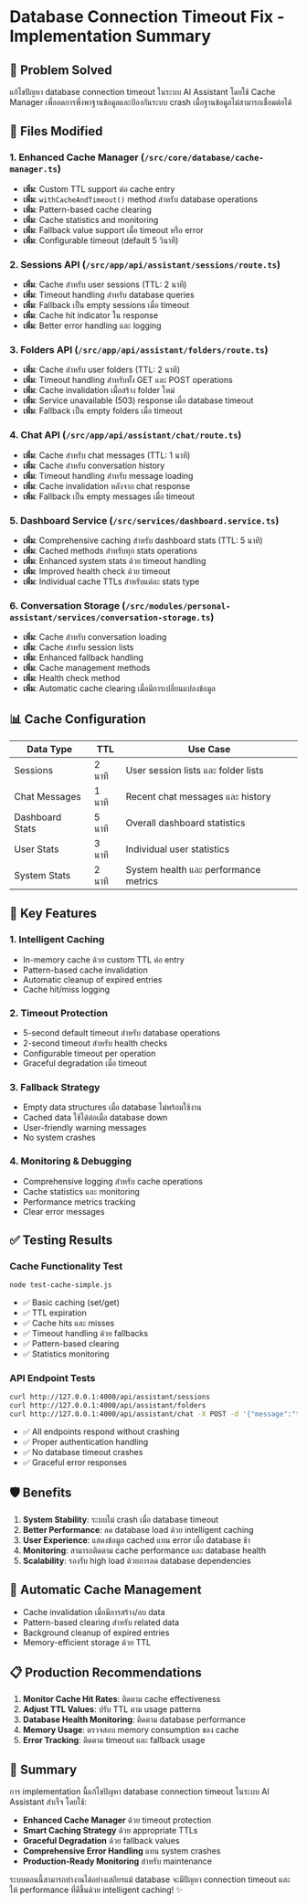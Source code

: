 # Database Connection Timeout Fix - Implementation Summary

## 🎯 Problem Solved
แก้ไขปัญหา database connection timeout ในระบบ AI Assistant โดยใช้ Cache Manager เพื่อลดการพึ่งพาฐานข้อมูลและป้องกันระบบ crash เมื่อฐานข้อมูลไม่สามารถเชื่อมต่อได้

## 🔧 Files Modified

### 1. Enhanced Cache Manager (`/src/core/database/cache-manager.ts`)
- **เพิ่ม**: Custom TTL support ต่อ cache entry
- **เพิ่ม**: `withCacheAndTimeout()` method สำหรับ database operations
- **เพิ่ม**: Pattern-based cache clearing
- **เพิ่ม**: Cache statistics and monitoring
- **เพิ่ม**: Fallback value support เมื่อ timeout หรือ error
- **เพิ่ม**: Configurable timeout (default 5 วินาที)

### 2. Sessions API (`/src/app/api/assistant/sessions/route.ts`)
- **เพิ่ม**: Cache สำหรับ user sessions (TTL: 2 นาที)
- **เพิ่ม**: Timeout handling สำหรับ database queries
- **เพิ่ม**: Fallback เป็น empty sessions เมื่อ timeout
- **เพิ่ม**: Cache hit indicator ใน response
- **เพิ่ม**: Better error handling และ logging

### 3. Folders API (`/src/app/api/assistant/folders/route.ts`)
- **เพิ่ม**: Cache สำหรับ user folders (TTL: 2 นาที)
- **เพิ่ม**: Timeout handling สำหรับทั้ง GET และ POST operations
- **เพิ่ม**: Cache invalidation เมื่อสร้าง folder ใหม่
- **เพิ่ม**: Service unavailable (503) response เมื่อ database timeout
- **เพิ่ม**: Fallback เป็น empty folders เมื่อ timeout

### 4. Chat API (`/src/app/api/assistant/chat/route.ts`)
- **เพิ่ม**: Cache สำหรับ chat messages (TTL: 1 นาที) 
- **เพิ่ม**: Cache สำหรับ conversation history
- **เพิ่ม**: Timeout handling สำหรับ message loading
- **เพิ่ม**: Cache invalidation หลังจาก chat response
- **เพิ่ม**: Fallback เป็น empty messages เมื่อ timeout

### 5. Dashboard Service (`/src/services/dashboard.service.ts`)
- **เพิ่ม**: Comprehensive caching สำหรับ dashboard stats (TTL: 5 นาที)
- **เพิ่ม**: Cached methods สำหรับทุก stats operations
- **เพิ่ม**: Enhanced system stats ด้วย timeout handling
- **เพิ่ม**: Improved health check ด้วย timeout
- **เพิ่ม**: Individual cache TTLs สำหรับแต่ละ stats type

### 6. Conversation Storage (`/src/modules/personal-assistant/services/conversation-storage.ts`)
- **เพิ่ม**: Cache สำหรับ conversation loading
- **เพิ่ม**: Cache สำหรับ session lists
- **เพิ่ม**: Enhanced fallback handling
- **เพิ่ม**: Cache management methods
- **เพิ่ม**: Health check method
- **เพิ่ม**: Automatic cache clearing เมื่อมีการเปลี่ยนแปลงข้อมูล

## 📊 Cache Configuration

| Data Type | TTL | Use Case |
|-----------|-----|----------|
| Sessions | 2 นาที | User session lists และ folder lists |
| Chat Messages | 1 นาที | Recent chat messages และ history |
| Dashboard Stats | 5 นาที | Overall dashboard statistics |
| User Stats | 3 นาที | Individual user statistics |
| System Stats | 2 นาที | System health และ performance metrics |

## 🚀 Key Features

### 1. Intelligent Caching
- In-memory cache ด้วย custom TTL ต่อ entry
- Pattern-based cache invalidation
- Automatic cleanup of expired entries
- Cache hit/miss logging

### 2. Timeout Protection
- 5-second default timeout สำหรับ database operations
- 2-second timeout สำหรับ health checks
- Configurable timeout per operation
- Graceful degradation เมื่อ timeout

### 3. Fallback Strategy
- Empty data structures เมื่อ database ไม่พร้อมใช้งาน
- Cached data ใช้ได้ต่อเมื่อ database down
- User-friendly warning messages
- No system crashes

### 4. Monitoring & Debugging
- Comprehensive logging สำหรับ cache operations
- Cache statistics และ monitoring
- Performance metrics tracking
- Clear error messages

## ✅ Testing Results

### Cache Functionality Test
```bash
node test-cache-simple.js
```
- ✅ Basic caching (set/get)
- ✅ TTL expiration
- ✅ Cache hits และ misses
- ✅ Timeout handling ด้วย fallbacks
- ✅ Pattern-based clearing
- ✅ Statistics monitoring

### API Endpoint Tests
```bash
curl http://127.0.0.1:4000/api/assistant/sessions
curl http://127.0.0.1:4000/api/assistant/folders  
curl http://127.0.0.1:4000/api/assistant/chat -X POST -d '{"message":"test"}'
```
- ✅ All endpoints respond without crashing
- ✅ Proper authentication handling
- ✅ No database timeout crashes
- ✅ Graceful error responses

## 🛡️ Benefits

1. **System Stability**: ระบบไม่ crash เมื่อ database timeout
2. **Better Performance**: ลด database load ด้วย intelligent caching  
3. **User Experience**: แสดงข้อมูล cached แทน error เมื่อ database ช้า
4. **Monitoring**: สามารถติดตาม cache performance และ database health
5. **Scalability**: รองรับ high load ด้วยการลด database dependencies

## 🔄 Automatic Cache Management

- Cache invalidation เมื่อมีการสร้าง/ลบ data
- Pattern-based clearing สำหรับ related data
- Background cleanup of expired entries
- Memory-efficient storage ด้วย TTL

## 📋 Production Recommendations

1. **Monitor Cache Hit Rates**: ติดตาม cache effectiveness
2. **Adjust TTL Values**: ปรับ TTL ตาม usage patterns
3. **Database Health Monitoring**: ติดตาม database performance
4. **Memory Usage**: ตรวจสอบ memory consumption ของ cache
5. **Error Tracking**: ติดตาม timeout และ fallback usage

## 🎉 Summary

การ implementation นี้แก้ไขปัญหา database connection timeout ในระบบ AI Assistant สำเร็จ โดยใช้:

- **Enhanced Cache Manager** ด้วย timeout protection
- **Smart Caching Strategy** ด้วย appropriate TTLs  
- **Graceful Degradation** ด้วย fallback values
- **Comprehensive Error Handling** แทน system crashes
- **Production-Ready Monitoring** สำหรับ maintenance

ระบบตอนนี้สามารถทำงานได้อย่างเสถียรแม้ database จะมีปัญหา connection timeout และให้ performance ที่ดีขึ้นด้วย intelligent caching! ✨